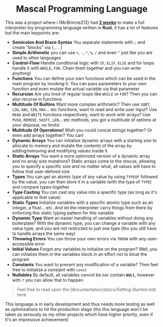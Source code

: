 <h1 align="center">Mascal Programming Language</h1>
This was a project where i (McBrincie212) had <u><b>2 weeks</b></u> to make a full interpreter toy programming language written in <b>Rust</b>,
it has a lot of features but the main keypoints are:<br />

- <b>Semicolon And Brace Syntax</b> You separate statements with ``;`` and create "blocks" via ``{...}``
- <b>Simple Arithmetic</b> you can use ``+``, ``-``, ``*``, ``%``, ``/`` and even ``^`` just like you are used to other
languages
- <b>Control-Flow</b> Handle conditional logic with ``IF``, ``ELIF``, ``ELSE`` and for loops handle it with 
``WHILE``, ``FOR``. Chain them together and you can write anything!
- <b>Functions</b> You can define your own functions which can be used in the main program by invoking it. You can
pass parameters to your own function and even mutate the actual variable via that parameter
- <b>Recursion</b> Are you tired of regular loops like ``WHILE`` or ``FOR``? Then you can also recurse in functions
- <b>Multitude Of Builtins</b> Want more complex arithmetic? Then use ``SQRT``, ``LOG``, ``ABS``, ``SIN``, ``MAX``... etc 
functions, want to read and write user input? Use ``READ`` and ``WRITE`` functions respectively, want to work with arrays? 
Use ``PUSH``, ``REMOVE``, ``SHIFT``, ``LEN``... etc methods, you got a multitude of options at your disposal, no limits!
- <b>Multitude Of Operations!</b> Wish you could concat strings together? Or even add arrays together? You can!
- <b>Dynamic Arrays</b> You can initialize dynamic arrays with a starting size to allocate to memory and mutate the contents
of the array by adding/removing and modifying values inside it
- <b>Static Arrays</b> You want a more optimized version of a dynamic array and no array size mutations? Static arrays come
to the rescue, allowing you to specify a specific size and no matter what, all values will have to follow that user-defined size
- <b>Types</b> You can get an atomic type of any value by using ``TYPEOF`` followed by the value, you can then store it
in a variable (with the type of ``TYPE``) and compare types together 
- <b>Type Casting</b> You can cast any value into a specific type (as long as it's applicable to that value)
- <b>Static Types</b> Initialize variables with a specific atomic type such as an integer, a float... etc. And let the
interpreter carry things from there by enforcing this static typing pattern for this variable
- <b>Dynamic Type</b> Want an easier handling of variables without doing any boilerplate? With the dynamic type, you 
can change a variable with any value type, and you are not restricted to just one type (tho you still have to handle
arrays the same way)
- <b>Throwing Errors</b> You can throw your own errors via ``THROW`` with any user-accessible error
- <b>Initial Values</b> Forgot any variables to initialize on the program? Well, you can initialize them in
the variables block in an effort not to bloat the program
- <b>Constants</b> You want to prevent any modification of a variable? Then feel free to initialize a constant with ``const``
- <b>Nullables</b> By default, all variables cannot be nor contain **``NULl``**, however with ``?`` you can
allow that to happen

> Feel free to read upon the [documentation](docs/Getting Started.md) here

This language is in early development and thus needs more testing as well as optimizations to hit the production stage
(tho this language won't be taken as seriously as my other projects which have higher priority, even if it's an impressive
achievement)
<br />